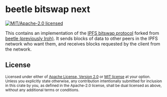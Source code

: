 # beetle bitswap next

[![MIT/Apache-2.0 licensed](https://img.shields.io/crates/l/iroh-bitswap?style=flat-square)](./LICENSE-MIT)


This contains an implementation of the [IPFS bitswap protocol](https://docs.ipfs.tech/concepts/bitswap/) forked from [beetle (previously Iroh)](https://github.com/n0-computer/beetle). It sends blocks of data to
other peers in the IPFS network who want them, and receives blocks requested by
the client from the network.

## License

<sup>
Licensed under either of <a href="LICENSE-APACHE">Apache License, Version
2.0</a> or <a href="LICENSE-MIT">MIT license</a> at your option.
</sup>

<br/>

<sub>
Unless you explicitly state otherwise, any contribution intentionally submitted
for inclusion in this crate by you, as defined in the Apache-2.0 license, shall
be dual licensed as above, without any additional terms or conditions.
</sub>
